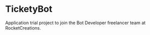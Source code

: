 # TicketyBot
Application trial project to join the Bot Developer freelancer team at RocketCreations.
